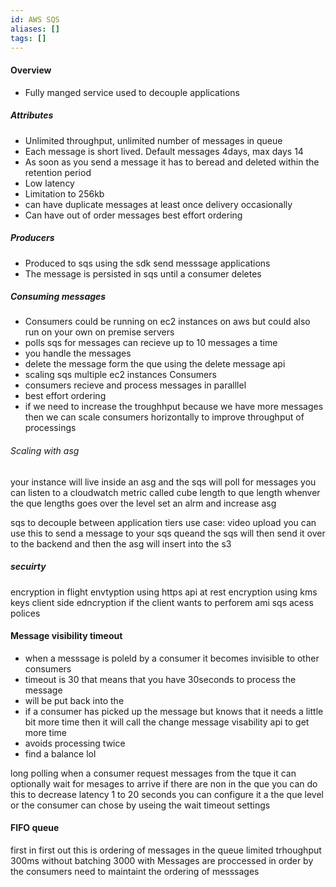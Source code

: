 ```yaml
---
id: AWS SQS
aliases: []
tags: []
---
```


#### Overview 
- Fully manged service used to decouple applications

##### Attributes
- Unlimited throughput, unlimited number of messages in queue
- Each message is short lived. Default messages 4days, max days 14
- As soon as you send a message it has to beread and deleted within the retention period 
- Low latency 
- Limitation to 256kb
- can have duplicate messages at least once delivery occasionally
- Can have out of order messages best effort ordering

##### Producers
- Produced to sqs using the sdk send messsage applications
- The message is persisted in sqs until a consumer deletes

##### Consuming messages
- Consumers could be running on ec2 instances on aws but could also run on your own on premise servers
- polls sqs for messages can recieve up to 10 messages a time
- you handle the messages
- delete the message form the que using the delete message api
- scaling sqs multiple ec2 instances Consumers
- consumers recieve and process messages in paralllel
- best effort ordering
- if we need to increase the troughhput because we have more messages then we can scale consumers horizontally to improve throughput of processings

###### Scaling with asg 
your instance will live inside an asg and the sqs will poll for messages
you can listen to a cloudwatch metric called cube length to que length 
whenver the que lengths goes over the level set an alrm and increase asg

sqs to decouple between application tiers
use case: video upload 
you can use this to send a message to your sqs queand the sqs will then send it over to the backend and then the asg will insert into the s3

##### secuirty 
encryption in flight envtyption using https api
at rest encryption using kms keys
client side edncryption if the client wants to perforem
ami
sqs acess polices


#### Message visibility timeout
- when a messsage is poleld by a consumer it becomes invisible to other consumers
- timeout is 30 that means that you have 30seconds to process the message
- will be put back into the
- if a consumer has picked up the message but knows that it needs a little bit more time then it will call the change message visability api to get more time
- avoids processing twice
- find a balance lol

long polling
when a consumer request messages from the tque it can optionally wait for mesages to arrive if there are non in the que 
you can do this to decrease latency
1 to 20 seconds 
you can configure it a the que level or the consumer can chose by useing the wait timeout settings

#### FIFO queue
first in first out this is ordering of messages in the queue
limited trhoughput 300ms without batching 3000 with
Messages are proccessed in order by the consumers
need to maintaint the ordering of messsages

